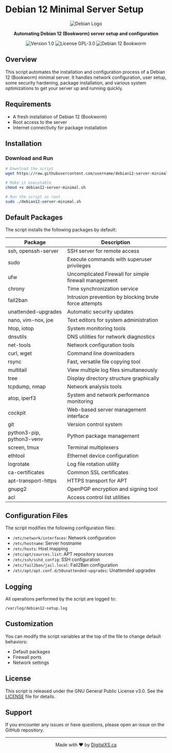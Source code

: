 # Debian 12 Minimal Server Setup

<p align="center">
  <img src="https://www.debian.org/logos/openlogo-nd-100.png" alt="Debian Logo">
</p>

<p align="center">
  <strong>Automating Debian 12 (Bookworm) server setup and configuration</strong>
</p>

<p align="center">
  <img src="https://img.shields.io/badge/Version-1.0-blue" alt="Version 1.0">
  <img src="https://img.shields.io/badge/License-GPL--3.0-green" alt="License GPL-3.0">
  <img src="https://img.shields.io/badge/Debian-12%20Bookworm-red" alt="Debian 12 Bookworm">
</p>

## Overview

This script automates the installation and configuration process of a Debian 12 (Bookworm) minimal server. It handles network configuration, user setup, some security hardening, package installation, and various system optimizations to get your server up and running quickly.

## Requirements

- A fresh installation of Debian 12 (Bookworm)
- Root access to the server
- Internet connectivity for package installation

## Installation

### Download and Run

```bash
# Download the script
wget https://raw.githubusercontent.com/username/debian12-server-minimal/main/debian12-server-minimal.sh

# Make it executable
chmod +x debian12-server-minimal.sh

# Run the script as root
sudo ./debian12-server-minimal.sh
```

## Default Packages

The script installs the following packages by default:

| Package | Description |
|---------|-------------|
| ssh, openssh-server | SSH server for remote access |
| sudo | Execute commands with superuser privileges |
| ufw | Uncomplicated Firewall for simple firewall management |
| chrony | Time synchronization service |
| fail2ban | Intrusion prevention by blocking brute force attempts |
| unattended-upgrades | Automatic security updates |
| nano, vim-nox, joe | Text editors for system administration |
| htop, iotop | System monitoring tools |
| dnsutils | DNS utilities for network diagnostics |
| net-tools | Network configuration tools |
| curl, wget | Command line downloaders |
| rsync | Fast, versatile file copying tool |
| multitail | View multiple log files simultaneously |
| tree | Display directory structure graphically |
| tcpdump, nmap | Network analysis tools |
| atop, iperf3 | System and network performance monitoring |
| cockpit | Web-based server management interface |
| git | Version control system |
| python3-pip, python3-venv | Python package management |
| screen, tmux | Terminal multiplexers |
| ethtool | Ethernet device configuration |
| logrotate | Log file rotation utility |
| ca-certificates | Common SSL certificates |
| apt-transport-https | HTTPS transport for APT |
| gnupg2 | OpenPGP encryption and signing tool |
| acl | Access control list utilities |

## Configuration Files

The script modifies the following configuration files:

- `/etc/network/interfaces`: Network configuration
- `/etc/hostname`: Server hostname
- `/etc/hosts`: Host mapping
- `/etc/apt/sources.list`: APT repository sources
- `/etc/ssh/sshd_config`: SSH configuration
- `/etc/fail2ban/jail.local`: Fail2Ban configuration
- `/etc/apt/apt.conf.d/50unattended-upgrades`: Unattended upgrades

## Logging

All operations performed by the script are logged to:
```
/var/log/debian12-setup.log
```

## Customization

You can modify the script variables at the top of the file to change default behaviors:
- Default packages
- Firewall ports
- Network settings

## License

This script is released under the GNU General Public License v3.0. See the [LICENSE](LICENSE) file for details.

## Support

If you encounter any issues or have questions, please open an issue on the GitHub repository.

---

<p align="center">
  Made with ❤️ by <a href="https://digitalxs.ca">DigitalXS.ca</a>
</p>

